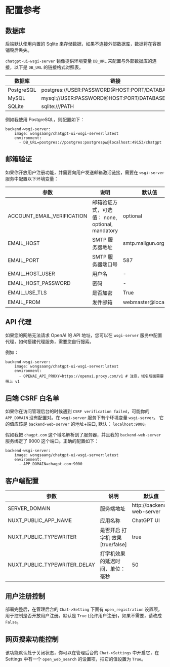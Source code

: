 # 配置参考

## 数据库

后端默认使用内置的 Sqlite 来存储数据，如果不连接外部数据库，数据将在容器销毁后丢失。

`chatgpt-ui-wsgi-server` 镜像提供环境变量 `DB_URL` 来配置与外部数据库的连接，以下是 `DB_URL` 的链接格式对照表。

| 数据库                | 链接                                             |
|----------------------|--------------------------------------------------|
| PostgreSQL           | postgres://USER:PASSWORD@HOST:PORT/DATABASE_NAME |
| MySQL                | mysql://USER:PASSWORD@HOST:PORT/DATABASE_NAME    |
| SQLite               | sqlite:///PATH                                   |

例如我使用 PostgreSQL，则配置如下：

```
backend-wsgi-server:
    image: wongsaang/chatgpt-ui-wsgi-server:latest
    environment:
      - DB_URL=postgres://postgres:postgrespw@localhost:49153/chatgpt
```

## 邮箱验证

如果你开放用户注册功能，并需要向用户发送邮箱激活链接，需要在 `wsgi-server` 服务中配置以下环境变量：

| 参数                  | 说明                                             | 默认值 |
|----------------------|--------------------------------------------------|-----|
| ACCOUNT_EMAIL_VERIFICATION | 邮箱验证方式，可选值： none, optional, mandatory | optional |
| EMAIL_HOST                 | SMTP 服务器地址    |  smtp.mailgun.org    |
| EMAIL_PORT                 | SMTP 服务器端口号  |   587       |
| EMAIL_HOST_USER            | 用户名             |    -         |
| EMAIL_HOST_PASSWORD        | 密码              |     -     |
| EMAIL_USE_TLS              | 是否加密           |   True       |
| EMAIL_FROM                 | 发件邮箱            |     webmaster@localhost  |

## API 代理

如果您的网络无法请求 OpenAI 的 API 地址，您可以在 `wsgi-server` 服务中配置代理，如何搭建代理服务，需要您自行搜索。

例如：

```
backend-wsgi-server:
    image: wongsaang/chatgpt-ui-wsgi-server:latest
    environment:
      - OPENAI_API_PROXY=https://openai.proxy.com/v1 # 注意，域名后面需要带上 v1
```

## 后端 CSRF 白名单

如果你在访问管理后台的时候遇到 `CSRF verification failed`，可能你的 `APP_DOMAIN` 没有配置对。在 `wsgi-server` 服务下有个环境变量 `wsgi-server`。 它的值应该是 `backend-web-server` 的地址+端口, 默认： `localhost:9000`。

假如我把 `chagpt.com` 这个域名解析到了服务器，并且我的 `backend-web-server` 服务绑定了 9000 这个端口。正确的配置如下：

```
backend-wsgi-server:
    image: wongsaang/chatgpt-ui-wsgi-server:latest
    environment:
      - APP_DOMAIN=chagpt.com:9000
```

## 客户端配置

| 参数                  | 说明                                      | 默认值                    |
|----------------------|-------------------------------------------|---------------------------|
| SERVER_DOMAIN                     | 服务端地址                    | http://backend-web-server |
| NUXT_PUBLIC_APP_NAME              | 应用名称                      |  ChatGPT UI               |
| NUXT_PUBLIC_TYPEWRITER            | 是否开启 打字机 效果[true/false]|  true                    |
| NUXT_PUBLIC_TYPEWRITER_DELAY      | 打字机效果的延迟时间，单位：毫秒|  50                       |


## 用户注册控制

部署完整后，在管理后台的 `Chat->Setting` 下面有 `open_registration` 设置项，用于控制是否开放用户注册。默认是 `True` (允许用户注册)，如果不需要，请改成 `False`。

## 网页搜索功能控制

该功能默认处于关闭状态，你可以在管理后台的 `Chat->Settings` 中开启它，在 Settings 中有一个 `open_web_search` 的设置项，把它的值设置为 `True`。